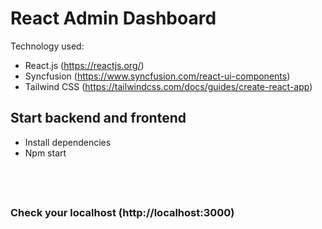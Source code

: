 # React Admin Dashboard
Technology used:
* React.js (https://reactjs.org/)
* Syncfusion (https://www.syncfusion.com/react-ui-components)
* Tailwind CSS (https://tailwindcss.com/docs/guides/create-react-app)
## Start backend and frontend
* Install dependencies
* Npm start
## </br>
### Check your localhost (http://localhost:3000)
